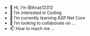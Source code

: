 - 👋 Hi, I’m @Anas12312
- 👀 I’m interested in Coding
- 🌱 I’m currently learning ASP.Net Core
- 💞️ I’m looking to collaborate on ...
- 📫 How to reach me ...

<!---
Anas12312/Anas12312 is a ✨ special ✨ repository because its `README.md` (this file) appears on your GitHub profile.
You can click the Preview link to take a look at your changes.
--->
